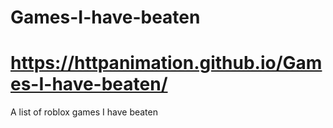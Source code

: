 # Games-I-have-beaten
# https://httpanimation.github.io/Games-I-have-beaten/
A list of roblox games I have beaten
